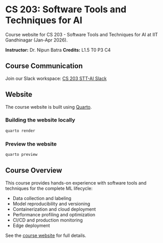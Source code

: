 # CS 203: Software Tools and Techniques for AI

Course website for CS 203 - Software Tools and Techniques for AI at IIT Gandhinagar (Jan-Apr 2026).

**Instructor:** Dr. Nipun Batra
**Credits:** L1.5 T0 P3 C4

## Course Communication

Join our Slack workspace: [CS 203 STT-AI Slack](https://join.slack.com/t/cs203sttai/shared_invite/zt-3gp9iuolx-WSc7fu5vvP2m4dVrN8R4UQ)

## Website

The course website is built using [Quarto](https://quarto.org/).

### Building the website locally

```bash
quarto render
```

### Preview the website

```bash
quarto preview
```

## Course Overview

This course provides hands-on experience with software tools and techniques for the complete ML lifecycle:

- Data collection and labeling
- Model reproducibility and versioning
- Containerization and cloud deployment
- Performance profiling and optimization
- CI/CD and production monitoring
- Edge deployment

See the [course website](https://nipunbatra.github.io/stt-ai-26/) for full details.
